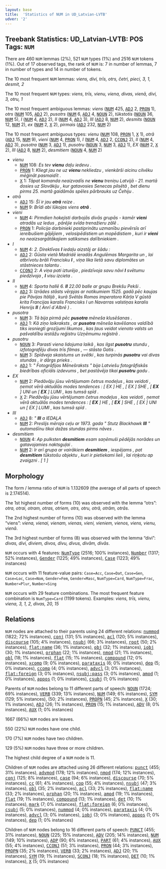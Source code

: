 ```yaml
---
layout: base
title:  'Statistics of NUM in UD_Latvian-LVTB'
udver: '2'
---
```


## Treebank Statistics: UD_Latvian-LVTB: POS Tags: `NUM`

There are 460 `NUM` lemmas (2%), 521 `NUM` types (1%) and 2516 `NUM` tokens (1%).
Out of 17 observed tags, the rank of `NUM` is: 7 in number of lemmas, 7 in number of types and 14 in number of tokens.

The 10 most frequent `NUM` lemmas: <em>viens, divi, trīs, otrs, četri, pieci, 3, 1, desmit, 2</em>

The 10 most frequent `NUM` types:  <em>viens, trīs, vienu, viena, divas, vienā, divi, 3, otru, 1</em>

The 10 most frequent ambiguous lemmas: <em>viens</em> (<tt><a href="lv_lvtb-pos-NUM.html">NUM</a></tt> 425, <tt><a href="lv_lvtb-pos-ADJ.html">ADJ</a></tt> 2, <tt><a href="lv_lvtb-pos-PRON.html">PRON</a></tt> 1), <em>otrs</em> (<tt><a href="lv_lvtb-pos-NUM.html">NUM</a></tt> 105, <tt><a href="lv_lvtb-pos-ADJ.html">ADJ</a></tt> 2), <em>pusotrs</em> (<tt><a href="lv_lvtb-pos-NUM.html">NUM</a></tt> 6, <tt><a href="lv_lvtb-pos-ADJ.html">ADJ</a></tt> 4, <tt><a href="lv_lvtb-pos-NOUN.html">NOUN</a></tt> 2), <em>tūkstotis</em> (<tt><a href="lv_lvtb-pos-NOUN.html">NOUN</a></tt> 36, <tt><a href="lv_lvtb-pos-NUM.html">NUM</a></tt> 5), <em>I</em> (<tt><a href="lv_lvtb-pos-NUM.html">NUM</a></tt> 4, <tt><a href="lv_lvtb-pos-ADJ.html">ADJ</a></tt> 2), <em>II</em> (<tt><a href="lv_lvtb-pos-NUM.html">NUM</a></tt> 4, <tt><a href="lv_lvtb-pos-ADJ.html">ADJ</a></tt> 3), <em>III</em> (<tt><a href="lv_lvtb-pos-ADJ.html">ADJ</a></tt> 8, <tt><a href="lv_lvtb-pos-NUM.html">NUM</a></tt> 2), <em>desmits</em> (<tt><a href="lv_lvtb-pos-NOUN.html">NOUN</a></tt> 12, <tt><a href="lv_lvtb-pos-NUM.html">NUM</a></tt> 2), <em>ex</em> (<tt><a href="lv_lvtb-pos-NUM.html">NUM</a></tt> 2, <tt><a href="lv_lvtb-pos-X.html">X</a></tt> 2), <em>pirmais</em> (<tt><a href="lv_lvtb-pos-ADJ.html">ADJ</a></tt> 232, <tt><a href="lv_lvtb-pos-NUM.html">NUM</a></tt> 2)

The 10 most frequent ambiguous types:  <em>vienu</em> (<tt><a href="lv_lvtb-pos-NUM.html">NUM</a></tt> 108, <tt><a href="lv_lvtb-pos-PRON.html">PRON</a></tt> 1, <tt><a href="lv_lvtb-pos-X.html">X</a></tt> 1), <em>otrā</em> (<tt><a href="lv_lvtb-pos-ADJ.html">ADJ</a></tt> 15, <tt><a href="lv_lvtb-pos-NUM.html">NUM</a></tt> 9), <em>vieni</em> (<tt><a href="lv_lvtb-pos-NUM.html">NUM</a></tt> 4, <tt><a href="lv_lvtb-pos-PRON.html">PRON</a></tt> 1), <em>I</em> (<tt><a href="lv_lvtb-pos-NUM.html">NUM</a></tt> 4, <tt><a href="lv_lvtb-pos-ADJ.html">ADJ</a></tt> 2, <tt><a href="lv_lvtb-pos-CCONJ.html">CCONJ</a></tt> 2), <em>II</em> (<tt><a href="lv_lvtb-pos-NUM.html">NUM</a></tt> 4, <tt><a href="lv_lvtb-pos-ADJ.html">ADJ</a></tt> 3), <em>pusotra</em> (<tt><a href="lv_lvtb-pos-NUM.html">NUM</a></tt> 3, <tt><a href="lv_lvtb-pos-ADJ.html">ADJ</a></tt> 1), <em>pusotru</em> (<tt><a href="lv_lvtb-pos-NOUN.html">NOUN</a></tt> 3, <tt><a href="lv_lvtb-pos-NUM.html">NUM</a></tt> 3, <tt><a href="lv_lvtb-pos-ADJ.html">ADJ</a></tt> 1), <em>EX</em> (<tt><a href="lv_lvtb-pos-NUM.html">NUM</a></tt> 2, <tt><a href="lv_lvtb-pos-X.html">X</a></tt> 2), <em>III</em> (<tt><a href="lv_lvtb-pos-ADJ.html">ADJ</a></tt> 8, <tt><a href="lv_lvtb-pos-NUM.html">NUM</a></tt> 2), <em>desmitiem</em> (<tt><a href="lv_lvtb-pos-NOUN.html">NOUN</a></tt> 4, <tt><a href="lv_lvtb-pos-NUM.html">NUM</a></tt> 2)


* <em>vienu</em>
  * <tt><a href="lv_lvtb-pos-NUM.html">NUM</a></tt> 108: <em>Es tev <b>vienu</b> daļu iedevu .</em>
  * <tt><a href="lv_lvtb-pos-PRON.html">PRON</a></tt> 1: <em>Kliegt jau ne uz <b>vienu</b> nekliedzu , vienkārši aicinu cilvēku mēģināt pasmaidīt .</em>
  * <tt><a href="lv_lvtb-pos-X.html">X</a></tt> 1: <em>Tāpat komanda neaizvadīs ne <b>vienu</b> treniņu Latvijā - 21. martā dosies uz Slovākiju , kur gatavosies Senecas pilsētā , bet dienu pirms 25. martā gaidāmās spēles pārbrauks uz Čehiju .</em>
* <em>otrā</em>
  * <tt><a href="lv_lvtb-pos-ADJ.html">ADJ</a></tt> 15: <em>Šī ir jau <b>otrā</b> reize .</em>
  * <tt><a href="lv_lvtb-pos-NUM.html">NUM</a></tt> 9: <em>Brīdi abi lūkojas viens <b>otrā</b> .</em>
* <em>vieni</em>
  * <tt><a href="lv_lvtb-pos-NUM.html">NUM</a></tt> 4: <em>Pirmdien hokejisti darbojās divās grupās - kamēr <b>vieni</b> atradās uz ledus , pārējie svīda trenažieru zālē .</em>
  * <tt><a href="lv_lvtb-pos-PRON.html">PRON</a></tt> 1: <em>Policija darbinieki pastiprinātu uzmanību pievērsīs arī iereibušiem gājējiem , velosipēdistiem un mopēdistiem , kuri ir <b>vieni</b> no neaizsargātākajiem satiksmes dalībniekiem .</em>
* <em>I</em>
  * <tt><a href="lv_lvtb-pos-NUM.html">NUM</a></tt> 4: <em>2. Direktīvas <b>I</b> iedaļu aizstāj ar šādu :</em>
  * <tt><a href="lv_lvtb-pos-ADJ.html">ADJ</a></tt> 2: <em>Gūsta vietā Madridē ieradās Angulēmas Margarita un , lai atbrīvotu brāli Francisku <b>I</b> , viņa lika lietā savu diplomātes un stāstnieces talantu .</em>
  * <tt><a href="lv_lvtb-pos-CCONJ.html">CCONJ</a></tt> 2: <em>A viņa pati izturēja , piedzīvoja savu nāvi <b>I</b> svētumu piedzīvoja , <b>I</b> visu izcieta .</em>
* <em>II</em>
  * <tt><a href="lv_lvtb-pos-NUM.html">NUM</a></tt> 4: <em>Sporta hallē 6. <b>II</b> 22.00 balle ar grupu Brekšu Pekši .</em>
  * <tt><a href="lv_lvtb-pos-ADJ.html">ADJ</a></tt> 3: <em>Izrādes stāsts vērpjas ar notikumiem 1525. gadā pēc kaujas pie Pāvijas Itālijā , kurā Svētās Romas imperatora Kārļa V gūstā krita Francijas karalis Francisks I un Navarras valstiņas karalis Henrijs <b>II</b> ( Anrī d`Albrē ) .</em>
* <em>pusotra</em>
  * <tt><a href="lv_lvtb-pos-NUM.html">NUM</a></tt> 3: <em>Tā bija pirmā pēc <b>pusotra</b> mēneša klusēšanas .</em>
  * <tt><a href="lv_lvtb-pos-ADJ.html">ADJ</a></tt> 1: <em>Kā ziņo laikraksts , ar <b>pusotra</b> mēneša kavēšanos valdībā tiks iesniegti grozījumi likumos , kas ļaus veidot vienoto valsts un pašvaldību iestāžu reģistru Uzņēmumu reģistrā .</em>
* <em>pusotru</em>
  * <tt><a href="lv_lvtb-pos-NOUN.html">NOUN</a></tt> 3: <em>Parasti viena lidojuma laikā , kas ilgst <b>pusotru</b> stundu , izfotografēju divas trīs filmas , — stāsta Gatis .</em>
  * <tt><a href="lv_lvtb-pos-NUM.html">NUM</a></tt> 3: <em>Spīdveja skaistums un svētki , kas turpinās <b>pusotru</b> vai divas stundas , ir dārgs prieks .</em>
  * <tt><a href="lv_lvtb-pos-ADJ.html">ADJ</a></tt> 1: <em>" Fotogrāfijas Mēnešraksts " bija Latviešu fotogrāfiskās biedrības oficiāls izdevums , bet pastāvēja tikai <b>pusotru</b> gadu .</em>
* <em>EX</em>
  * <tt><a href="lv_lvtb-pos-NUM.html">NUM</a></tt> 2: <em>Piedāvāju jūsu vērtējumam četrus modeļus , kas veidoti , ņemot vērā aktuālās modes tendences : [ EX ] HE , [ EX ] SHE , [ <b>EX</b> ] UNI un [ <b>EX</b> ] LUMI , kas tumsā spīd .</em>
  * <tt><a href="lv_lvtb-pos-X.html">X</a></tt> 2: <em>Piedāvāju jūsu vērtējumam četrus modeļus , kas veidoti , ņemot vērā aktuālās modes tendences : [ <b>EX</b> ] HE , [ <b>EX</b> ] SHE , [ EX ] UNI un [ EX ] LUMI , kas tumsā spīd .</em>
* <em>III</em>
  * <tt><a href="lv_lvtb-pos-ADJ.html">ADJ</a></tt> 8: <em>" <b>III</b> a IEDAĻA</em>
  * <tt><a href="lv_lvtb-pos-NUM.html">NUM</a></tt> 2: <em>Preslijs mēroja ceļu ar 1973. gada " Stutz Blackhawk <b>III</b> " automašīnu tikai dažas stundas pirms nāves .</em>
* <em>desmitiem</em>
  * <tt><a href="lv_lvtb-pos-NOUN.html">NOUN</a></tt> 4: <em>Ap pulksten <b>desmitiem</b> esam saņēmuši pēdējās norādes un gatavojamies naktsguļai .</em>
  * <tt><a href="lv_lvtb-pos-NUM.html">NUM</a></tt> 2: <em>Ir arī grupa ar vairākiem <b>desmitiem</b> , iespējams , pat <b>desmitiem</b> tūkstošu objektu , kuri ir pietiekami lieli , lai riņķotu ap zvaigzni . [ 1 ]</em>

## Morphology

The form / lemma ratio of `NUM` is 1.132609 (the average of all parts of speech is 2.174514).

The 1st highest number of forms (10) was observed with the lemma “otrs”: <em>otra, otrai, otram, otras, otriem, otrs, otru, otrā, otrām, otrās</em>.

The 2nd highest number of forms (10) was observed with the lemma “viens”: <em>viena, vienai, vienam, vienas, vieni, vieniem, vienos, viens, vienu, vienā</em>.

The 3rd highest number of forms (8) was observed with the lemma “divi”: <em>divas, divi, diviem, divos, divu, divus, divām, divās</em>.

`NUM` occurs with 4 features: <tt><a href="lv_lvtb-feat-NumType.html">NumType</a></tt> (2516; 100% instances), <tt><a href="lv_lvtb-feat-Number.html">Number</a></tt> (1317; 52% instances), <tt><a href="lv_lvtb-feat-Gender.html">Gender</a></tt> (1225; 49% instances), <tt><a href="lv_lvtb-feat-Case.html">Case</a></tt> (1223; 49% instances)

`NUM` occurs with 11 feature-value pairs: `Case=Acc`, `Case=Dat`, `Case=Gen`, `Case=Loc`, `Case=Nom`, `Gender=Fem`, `Gender=Masc`, `NumType=Card`, `NumType=Frac`, `Number=Plur`, `Number=Sing`

`NUM` occurs with 29 feature combinations.
The most frequent feature combination is `NumType=Card` (1199 tokens).
Examples: <em>viens, trīs, vienu, viena, 3, 1, 2, divas, 20, 15</em>


## Relations

`NUM` nodes are attached to their parents using 24 different relations: <tt><a href="lv_lvtb-dep-nummod.html">nummod</a></tt> (1822; 72% instances), <tt><a href="lv_lvtb-dep-conj.html">conj</a></tt> (131; 5% instances), <tt><a href="lv_lvtb-dep-acl.html">acl</a></tt> (120; 5% instances), <tt><a href="lv_lvtb-dep-discourse.html">discourse</a></tt> (105; 4% instances), <tt><a href="lv_lvtb-dep-nsubj.html">nsubj</a></tt> (66; 3% instances), <tt><a href="lv_lvtb-dep-root.html">root</a></tt> (50; 2% instances), <tt><a href="lv_lvtb-dep-flat-name.html">flat:name</a></tt> (36; 1% instances), <tt><a href="lv_lvtb-dep-obj.html">obj</a></tt> (32; 1% instances), <tt><a href="lv_lvtb-dep-iobj.html">iobj</a></tt> (30; 1% instances), <tt><a href="lv_lvtb-dep-orphan.html">orphan</a></tt> (22; 1% instances), <tt><a href="lv_lvtb-dep-nmod.html">nmod</a></tt> (21; 1% instances), <tt><a href="lv_lvtb-dep-obl.html">obl</a></tt> (18; 1% instances), <tt><a href="lv_lvtb-dep-flat.html">flat</a></tt> (15; 1% instances), <tt><a href="lv_lvtb-dep-compound.html">compound</a></tt> (12; 0% instances), <tt><a href="lv_lvtb-dep-xcomp.html">xcomp</a></tt> (9; 0% instances), <tt><a href="lv_lvtb-dep-parataxis.html">parataxis</a></tt> (6; 0% instances), <tt><a href="lv_lvtb-dep-dep.html">dep</a></tt> (5; 0% instances), <tt><a href="lv_lvtb-dep-ccomp.html">ccomp</a></tt> (4; 0% instances), <tt><a href="lv_lvtb-dep-advcl.html">advcl</a></tt> (3; 0% instances), <tt><a href="lv_lvtb-dep-flat-foreign.html">flat:foreign</a></tt> (3; 0% instances), <tt><a href="lv_lvtb-dep-nsubj-pass.html">nsubj:pass</a></tt> (3; 0% instances), <tt><a href="lv_lvtb-dep-amod.html">amod</a></tt> (1; 0% instances), <tt><a href="lv_lvtb-dep-appos.html">appos</a></tt> (1; 0% instances), <tt><a href="lv_lvtb-dep-csubj.html">csubj</a></tt> (1; 0% instances)

Parents of `NUM` nodes belong to 11 different parts of speech: <tt><a href="lv_lvtb-pos-NOUN.html">NOUN</a></tt> (1724; 69% instances), <tt><a href="lv_lvtb-pos-VERB.html">VERB</a></tt> (339; 13% instances), <tt><a href="lv_lvtb-pos-NUM.html">NUM</a></tt> (149; 6% instances), <tt><a href="lv_lvtb-pos-SYM.html">SYM</a></tt> (129; 5% instances),  (50; 2% instances), <tt><a href="lv_lvtb-pos-PROPN.html">PROPN</a></tt> (45; 2% instances), <tt><a href="lv_lvtb-pos-X.html">X</a></tt> (30; 1% instances), <tt><a href="lv_lvtb-pos-ADJ.html">ADJ</a></tt> (26; 1% instances), <tt><a href="lv_lvtb-pos-PRON.html">PRON</a></tt> (15; 1% instances), <tt><a href="lv_lvtb-pos-ADV.html">ADV</a></tt> (8; 0% instances), <tt><a href="lv_lvtb-pos-AUX.html">AUX</a></tt> (1; 0% instances)

1667 (66%) `NUM` nodes are leaves.

550 (22%) `NUM` nodes have one child.

170 (7%) `NUM` nodes have two children.

129 (5%) `NUM` nodes have three or more children.

The highest child degree of a `NUM` node is 11.

Children of `NUM` nodes are attached using 26 different relations: <tt><a href="lv_lvtb-dep-punct.html">punct</a></tt> (455; 31% instances), <tt><a href="lv_lvtb-dep-advmod.html">advmod</a></tt> (178; 12% instances), <tt><a href="lv_lvtb-dep-nmod.html">nmod</a></tt> (174; 12% instances), <tt><a href="lv_lvtb-dep-conj.html">conj</a></tt> (125; 8% instances), <tt><a href="lv_lvtb-dep-case.html">case</a></tt> (94; 6% instances), <tt><a href="lv_lvtb-dep-discourse.html">discourse</a></tt> (70; 5% instances), <tt><a href="lv_lvtb-dep-cc.html">cc</a></tt> (61; 4% instances), <tt><a href="lv_lvtb-dep-cop.html">cop</a></tt> (55; 4% instances), <tt><a href="lv_lvtb-dep-nsubj.html">nsubj</a></tt> (47; 3% instances), <tt><a href="lv_lvtb-dep-obl.html">obl</a></tt> (35; 2% instances), <tt><a href="lv_lvtb-dep-acl.html">acl</a></tt> (33; 2% instances), <tt><a href="lv_lvtb-dep-flat-name.html">flat:name</a></tt> (33; 2% instances), <tt><a href="lv_lvtb-dep-orphan.html">orphan</a></tt> (20; 1% instances), <tt><a href="lv_lvtb-dep-amod.html">amod</a></tt> (19; 1% instances), <tt><a href="lv_lvtb-dep-flat.html">flat</a></tt> (19; 1% instances), <tt><a href="lv_lvtb-dep-compound.html">compound</a></tt> (13; 1% instances), <tt><a href="lv_lvtb-dep-det.html">det</a></tt> (10; 1% instances), <tt><a href="lv_lvtb-dep-mark.html">mark</a></tt> (7; 0% instances), <tt><a href="lv_lvtb-dep-flat-foreign.html">flat:foreign</a></tt> (6; 0% instances), <tt><a href="lv_lvtb-dep-csubj.html">csubj</a></tt> (5; 0% instances), <tt><a href="lv_lvtb-dep-nummod.html">nummod</a></tt> (4; 0% instances), <tt><a href="lv_lvtb-dep-parataxis.html">parataxis</a></tt> (4; 0% instances), <tt><a href="lv_lvtb-dep-advcl.html">advcl</a></tt> (3; 0% instances), <tt><a href="lv_lvtb-dep-iobj.html">iobj</a></tt> (3; 0% instances), <tt><a href="lv_lvtb-dep-appos.html">appos</a></tt> (1; 0% instances), <tt><a href="lv_lvtb-dep-dep.html">dep</a></tt> (1; 0% instances)

Children of `NUM` nodes belong to 16 different parts of speech: <tt><a href="lv_lvtb-pos-PUNCT.html">PUNCT</a></tt> (455; 31% instances), <tt><a href="lv_lvtb-pos-NOUN.html">NOUN</a></tt> (225; 15% instances), <tt><a href="lv_lvtb-pos-ADV.html">ADV</a></tt> (205; 14% instances), <tt><a href="lv_lvtb-pos-NUM.html">NUM</a></tt> (149; 10% instances), <tt><a href="lv_lvtb-pos-ADP.html">ADP</a></tt> (90; 6% instances), <tt><a href="lv_lvtb-pos-PART.html">PART</a></tt> (61; 4% instances), <tt><a href="lv_lvtb-pos-AUX.html">AUX</a></tt> (55; 4% instances), <tt><a href="lv_lvtb-pos-CCONJ.html">CCONJ</a></tt> (51; 3% instances), <tt><a href="lv_lvtb-pos-PRON.html">PRON</a></tt> (44; 3% instances), <tt><a href="lv_lvtb-pos-PROPN.html">PROPN</a></tt> (35; 2% instances), <tt><a href="lv_lvtb-pos-VERB.html">VERB</a></tt> (33; 2% instances), <tt><a href="lv_lvtb-pos-ADJ.html">ADJ</a></tt> (20; 1% instances), <tt><a href="lv_lvtb-pos-SYM.html">SYM</a></tt> (19; 1% instances), <tt><a href="lv_lvtb-pos-SCONJ.html">SCONJ</a></tt> (18; 1% instances), <tt><a href="lv_lvtb-pos-DET.html">DET</a></tt> (10; 1% instances), <tt><a href="lv_lvtb-pos-X.html">X</a></tt> (5; 0% instances)

